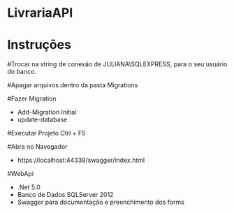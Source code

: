 # LivrariaAPI

# Instruções 

#Trocar na string de conexão de JULIANA\\SQLEXPRESS, para o seu usuário do banco.

#Apagar arquivos dentro da pasta Migrations

#Fazer Migration
- Add-Migration Initial
- update-database

#Executar Projeto
Ctrl + F5

#Abra no Navegador 

- https://localhost:44339/swagger/index.html


#WebApi

- .Net 5.0
- Banco de Dados SQLServer 2012
- Swagger para documentação e preenchimento dos forms

